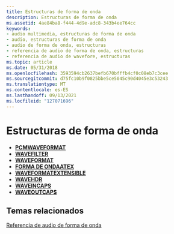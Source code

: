 ```yaml
---
title: Estructuras de forma de onda
description: Estructuras de forma de onda
ms.assetid: 4ae84ba8-f444-4d9e-adc8-343b4ee764cc
keywords:
- audio multimedia, estructuras de forma de onda
- audio, estructuras de forma de onda
- audio de forma de onda, estructuras
- referencia de audio de forma de onda, estructuras
- referencia de audio de wavefore, estructuras
ms.topic: article
ms.date: 05/31/2018
ms.openlocfilehash: 3593594cb2637befb670bfffb4cf0c08eb7c3cee
ms.sourcegitcommit: d75fc10b9f0825bbe5ce5045c90d4045e3c53243
ms.translationtype: MT
ms.contentlocale: es-ES
ms.lasthandoff: 09/13/2021
ms.locfileid: "127071696"
---
```

# <a name="waveform-structures"></a>Estructuras de forma de onda

-   [**PCMWAVEFORMAT**](/windows/win32/api/mmreg/ns-mmreg-pcmwaveformat)
-   [**WAVEFILTER**](/windows/desktop/api/Mmreg/ns-mmreg-wavefilter)
-   [**WAVEFORMAT**](/windows/win32/api/mmreg/ns-mmreg-waveformat)
-   [**FORMA DE ONDAATEX**](/windows/win32/api/mmeapi/ns-mmeapi-waveformatex)
-   [**WAVEFORMATEXTENSIBLE**](/windows/win32/api/mmreg/ns-mmreg-waveformatextensible)
-   [**WAVEHDR**](/windows/win32/api/mmeapi/ns-mmeapi-wavehdr)
-   [**WAVEINCAPS**](/windows/win32/api/mmeapi/ns-mmeapi-waveincaps)
-   [**WAVEOUTCAPS**](/windows/win32/api/mmeapi/ns-mmeapi-waveoutcaps)

## <a name="related-topics"></a>Temas relacionados

<dl> <dt>

[Referencia de audio de forma de onda](waveform-audio-reference.md)
</dt> </dl>

 

 